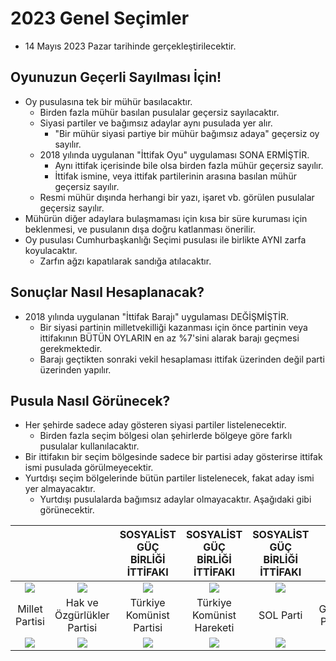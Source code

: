 # 2023 Genel Seçimler

* 14 Mayıs 2023 Pazar tarihinde gerçekleştirilecektir.

## Oyunuzun Geçerli Sayılması İçin!

* Oy pusulasına tek bir mühür basılacaktır.
    * Birden fazla mühür basılan pusulalar geçersiz sayılacaktır.
    * Siyasi partiler ve bağımsız adaylar aynı pusulada yer alır.
        * "Bir mühür siyasi partiye bir mühür bağımsız adaya" geçersiz oy sayılır.
    * 2018 yılında uygulanan "İttifak Oyu" uygulaması SONA ERMİŞTİR.
        * Aynı ittifak içerisinde bile olsa birden fazla mühür geçersiz sayılır.
        * İttifak ismine, veya ittifak partilerinin arasına basılan mühür geçersiz sayılır.
    * Resmi mühür dışında herhangi bir yazı, işaret vb. görülen pusulalar geçersiz sayılır.
* Mühürün diğer adaylara bulaşmaması için kısa bir süre kuruması için beklenmesi, ve pusulanın dışa doğru katlanması önerilir.
* Oy pusulası Cumhurbaşkanlığı Seçimi pusulası ile birlikte AYNI zarfa koyulacaktır.
    * Zarfın ağzı kapatılarak sandığa atılacaktır.


## Sonuçlar Nasıl Hesaplanacak?

* 2018 yılında uygulanan "İttifak Barajı" uygulaması DEĞİŞMİŞTİR.
    * Bir siyasi partinin milletvekilliği kazanması için önce partinin veya ittifakının BÜTÜN OYLARIN en az %7'sini alarak barajı geçmesi gerekmektedir.
    * Barajı geçtikten sonraki vekil hesaplaması ittifak üzerinden değil parti üzerinden yapılır. 


## Pusula Nasıl Görünecek?

* Her şehirde sadece aday gösteren siyasi partiler listelenecektir.
    * Birden fazla seçim bölgesi olan şehirlerde bölgeye göre farklı pusulalar kullanılacaktır.
* Bir ittifakın bir seçim bölgesinde sadece bir partisi aday gösterirse ittifak ismi pusulada görülmeyecektir.
* Yurtdışı seçim bölgelerinde bütün partiler listelenecek, fakat aday ismi yer almayacaktır.
    * Yurtdışı pusulalarda bağımsız adaylar olmayacaktır. Aşağıdaki gibi görünecektir.


|                      |                            | SOSYALİST GÜÇ BİRLİĞİ İTTİFAKI | SOSYALİST GÜÇ BİRLİĞİ İTTİFAKI | SOSYALİST GÜÇ BİRLİĞİ İTTİFAKI |                  |                        |    CUMHUR İTTİFAKI   |       CUMHUR İTTİFAKI      |    CUMHUR İTTİFAKI    |       CUMHUR İTTİFAKI      | EMEK VE ÖZGÜRLÜK İTTİFAKI | EMEK VE ÖZGÜRLÜK İTTİFAKI |                       |                    |                  |                         |                   |                  |                     |     MİLLET İTTİFAKI     |  MİLLET İTTİFAKI  |   ATA İTTİFAKI   |   ATA İTTİFAKI   |
|:--------------------:|:--------------------------:|:------------------------------:|:------------------------------:|:------------------------------:|:----------------:|:----------------------:|:--------------------:|:--------------------------:|:---------------------:|:--------------------------:|:-------------------------:|:-------------------------:|:---------------------:|:------------------:|:----------------:|:-----------------------:|:-----------------:|:----------------:|:-------------------:|:-----------------------:|:-----------------:|:----------------:|:----------------:|
| ![](/l23/MİLLET.png) |    ![](/l23/HAKPAR.png)    |        ![](/l23/TKP.png)       |        ![](/l23/TKH.png)       |        ![](/l23/SOL.png)       | ![](/l23/GP.png) | ![](/l23/MEMLEKET.png) |   ![](/l23/BBP.png)  |      ![](/l23/AK.png)      |   ![](/l23/YRP.png)   |      ![](/l23/MHP.png)     |     ![](/l23/YSP.png)     |     ![](/l23/TİP.png)     |   ![](/l23/ABP.png)   | ![](/l23/ANAP.png) | ![](/l23/YP.png) |    ![](/l23/HKP.png)    | ![](/l23/MYP.png) | ![](/l23/VP.png) |  ![](/l23/GBP.png)  |    ![](/l23/CHP.png)    | ![](/l23/İYİ.png) | ![](/l23/AP.png) | ![](/l23/ZP.png) |
|    Millet Partisi    | Hak ve Özgürlükler Partisi |    Türkiye Komünist Partisi    |    Türkiye Komünist Hareketi   |            SOL Parti           |    Genç Parti    |    Memleket Partisi    | Büyük Birlik Partisi | Adalet ve Kalkınma Partisi | Yeniden Refah Partisi | Milliyetçi Hareket Partisi |      Yeşil Sol Parti      |    Türkiye İşçi Partisi   | Adalet Birlik Partisi |  Anavatan Partisi  |  Yenilik Partisi | Halkın Kurtuluş Partisi | Milli Yol Partisi |   Vatan Partisi  | Güç Birliği Partisi | Cumhuriyet Halk Partisi |     İYİ Parti     |  Adalet Partisi  |   Zafer Partisi  |
|    ![](/l23/O.png)   |       ![](/l23/O.png)      |         ![](/l23/O.png)        |         ![](/l23/O.png)        |         ![](/l23/O.png)        |  ![](/l23/O.png) |     ![](/l23/O.png)    |    ![](/l23/O.png)   |       ![](/l23/O.png)      |    ![](/l23/O.png)    |       ![](/l23/O.png)      |      ![](/l23/O.png)      |      ![](/l23/O.png)      |    ![](/l23/O.png)    |   ![](/l23/O.png)  |  ![](/l23/O.png) |     ![](/l23/O.png)     |  ![](/l23/O.png)  |  ![](/l23/O.png) |   ![](/l23/O.png)   |     ![](/l23/O.png)     |  ![](/l23/O.png)  |  ![](/l23/O.png) |  ![](/l23/O.png) |
